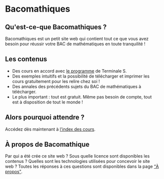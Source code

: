 # Bacomathiques

## Qu'est-ce-que Bacomathiques ?

Bacomathiques est un petit site web qui contient tout ce que vous avez besoin pour réussir votre BAC de mathématiques en toute tranquilité !

## Les contenus

* Des cours en accord avec [le programme](http://media.education.gouv.fr/file/special_8_men/98/4/mathematiques_S_195984.pdf) de Terminale S.
* Des exemples intuitifs et la possibilité de télécharger et imprimer les cours gratuitement pour les relire chez soi !
* Des annales des précédents sujets du BAC de mathématiques à télécharger.
* Le plus important : tout est gratuit. Même pas besoin de compte, tout est à disposition de tout le monde !

## Alors pourquoi attendre ?

Accédez dès maintenant à [l'index des cours](/cours/).

## À propos de Bacomathique

Par qui a été crée ce site web ? Sous quelle licence sont disponibles les contenus ? Quelles sont les technologies utilisées pour concevoir le site web ?
Toutes les réponses à ces questions sont disponibles dans la page [<q>À propos</q>](/about.html).
